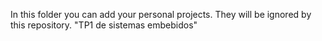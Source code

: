 In this folder you can add your personal projects. They will be ignored by this repository.
"TP1 de sistemas embebidos" 
